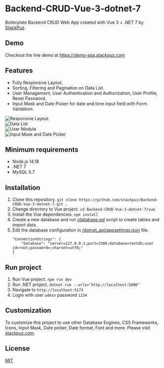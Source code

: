 # Backend-CRUD-Vue-3-dotnet-7
Boilerplate Backend CRUD Web App created with Vue 3 + .NET 7 by [StackPuz](https://stackpuz.com).

## Demo
Checkout the live demo at https://demo-spa.stackpuz.com

## Features
- Fully Responsive Layout.
- Sorting, Filtering and Pagination on Data List.
- User Management, User Authentication and Authorization, User Profile, Reset Password.
- Input Mask and Date Picker for date and time input field with Form Validation.

![Responsive Layout](https://stackpuz.com/img/feature/responsive.gif)  
![Data List](https://stackpuz.com/img/feature/list.gif)  
![User Module](https://stackpuz.com/img/feature/user.png)  
![Input Mask and Date Picker](https://stackpuz.com/img/feature/date.gif)

## Minimum requirements
- Node.js 14.18
- .NET 7
- MySQL 5.7

## Installation
1. Clone this repository. `git clone https://github.com/stackpuz/Backend-CRUD-Vue-3-dotnet-7.git .`
2. Change directory to Vue project. `cd Backend-CRUD-Vue-3-dotnet-7/vue`
3. Install the Vue dependencies. `npm install`
4. Create a new database and run [/database.sql](/database.sql) script to create tables and import data.
5. Edit the database configuration in [/dotnet_api/appsettings.json](/dotnet_api/appsettings.json) file.
    ```
    "ConnectionStrings": {
        "Database": "server=127.0.0.1;port=3306;database=testdb;user id=root;password=;charset=utf8;"
    }
    ```

## Run project

1. Run Vue project. `npm run dev`
2. Run .NET project. `dotnet run --urls="http://localhost:5000"`
3. Navigate to `http://localhost:5173`
4. Login with user `admin` password `1234`

## Customization
To customize this project to use other Database Engines, CSS Frameworks, Icons, Input Mask, Date picker, Date format, Font and more. Please visit [stackpuz.com](https://stackpuz.com).

## License

[MIT](https://opensource.org/licenses/MIT)
